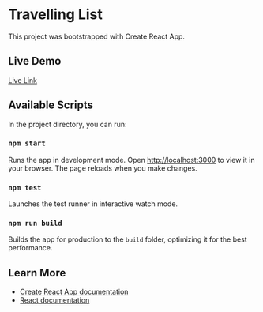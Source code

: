 # Travelling List

This project was bootstrapped with Create React App.

## Live Demo

[Live Link](https://faraway49.netlify.app/)

## Available Scripts

In the project directory, you can run:

### `npm start`

Runs the app in development mode. Open [http://localhost:3000](http://localhost:3000) to view it in your browser. The page reloads when you make changes.

### `npm test`

Launches the test runner in interactive watch mode.

### `npm run build`

Builds the app for production to the `build` folder, optimizing it for the best performance.

## Learn More

- [Create React App documentation](https://facebook.github.io/create-react-app/docs/getting-started)
- [React documentation](https://reactjs.org/docs/getting-started.html)
